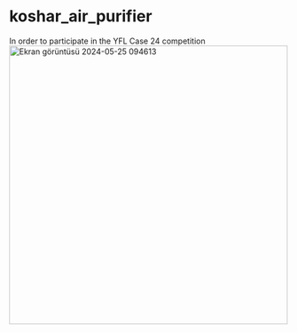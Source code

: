 # koshar_air_purifier
In order to participate in the YFL Case 24 competition
<img width="502" alt="Ekran görüntüsü 2024-05-25 094613" src="https://github.com/alisabourii/koshar_air_purifier/assets/72344723/381113e0-a10b-41bc-a459-df2ea64bb347">

